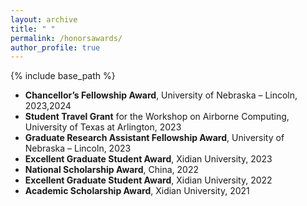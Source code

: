 ```yaml
---
layout: archive
title: " "
permalink: /honorsawards/
author_profile: true
---
```


{% include base_path %}

 
* **Chancellor’s Fellowship Award**, University of Nebraska – Lincoln, 2023,2024
* **Student Travel Grant** for the Workshop on Airborne Computing, University of Texas at Arlington, 2023
* **Graduate Research Assistant Fellowship Award**, University of Nebraska – Lincoln, 2023
* **Excellent Graduate Student Award**, Xidian University, 2023
* **National Scholarship Award**, China, 2022
* **Excellent Graduate Student Award**, Xidian University, 2022
* **Academic Scholarship Award**, Xidian University, 2021
